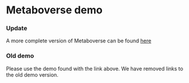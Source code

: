 # Metaboverse demo

### Update
A more complete version of Metaboverse can be found [here](https://github.com/Metaboverse/Metaboverse/releases/download/metaboverse-v0.0.1b/Metaboverse-darwin-x64-demo.zip)

### Old demo
Please use the demo found with the link above. We have removed links to the old demo version.
